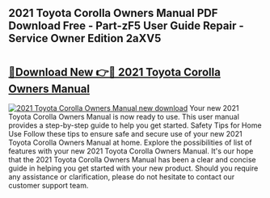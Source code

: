 ## 2021 Toyota Corolla Owners Manual PDF Download Free - Part-zF5 User Guide Repair - Service Owner Edition 2aXV5

# <h2><a href="http://bc11925.oget.top/?id=2021+Toyota+Corolla+Owners+Manual">🔗Download New 👉🔴 2021 Toyota Corolla Owners Manual</a></h2>

[![2021 Toyota Corolla Owners Manual new download](https://i.imgur.com/5g1atiW.png)](http://bc11925.oget.top/?id=2021+Toyota+Corolla+Owners+Manual)
Your new 2021 Toyota Corolla Owners Manual is now ready to use. This user manual provides a step-by-step guide to help you get started. Safety Tips for Home Use Follow these tips to ensure safe and secure use of your new 2021 Toyota Corolla Owners Manual at home. Explore the possibilities of list of features with your new 2021 Toyota Corolla Owners Manual. It's our hope that the 2021 Toyota Corolla Owners Manual has been a clear and concise guide in helping you get started with your new product. Should you require any assistance or clarification, please do not hesitate to contact our customer support team.
